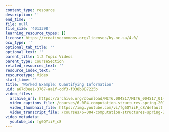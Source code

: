 ```yaml
---
content_type: resource
description: ''
end_time: ''
file: null
file_size: '4013398'
learning_resource_types: []
license: https://creativecommons.org/licenses/by-nc-sa/4.0/
ocw_type: ''
optional_tab_title: ''
optional_text: ''
parent_title: 1.2 Topic Videos
parent_type: CourseSection
related_resources_text: ''
resource_index_text: ''
resourcetype: Video
start_time: ''
title: 'Worked Example: Quantifying Information'
uid: a67d3ee1-3767-aa1f-cdf3-f038b887225b
video_files:
  archive_url: https://archive.org/download/MIT6.004S17/MIT6_004S17_01-02-12-01_300k.mp4
  video_captions_file: /courses/6-004-computation-structures-spring-2017/4febee4f783a5cab8739957260b1cf99_fg6QYiiF_c8.vtt
  video_thumbnail_file: https://img.youtube.com/vi/fg6QYiiF_c8/default.jpg
  video_transcript_file: /courses/6-004-computation-structures-spring-2017/04ac49881c3a85406f40bde81681d88f_fg6QYiiF_c8.pdf
video_metadata:
  youtube_id: fg6QYiiF_c8
---
```

